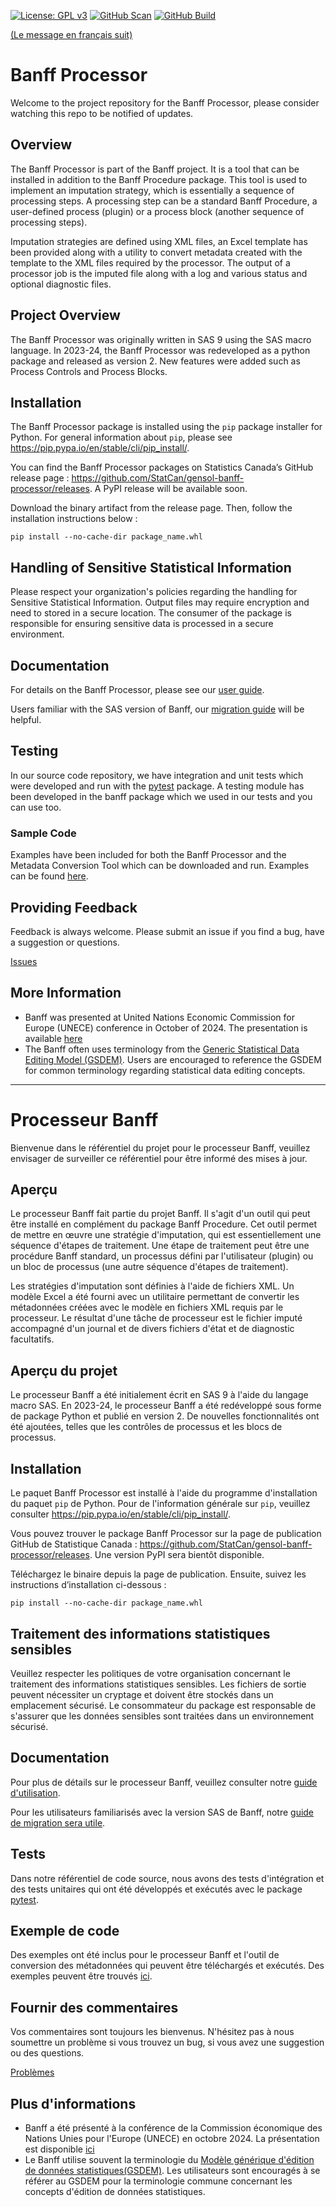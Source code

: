 [![License: GPL v3](https://img.shields.io/badge/License-GPLv3-blue.svg)](https://www.gnu.org/licenses/gpl-3.0)
[![GitHub Scan](https://github.com/StatCan/gensol-banff-processor/actions/workflows/scan.yml/badge.svg?event=release&status=success)](https://github.com/StatCan/gensol-banff-processor/actions/workflows/scan.yml?query=event%3Arelease+is%3Asuccess)
[![GitHub Build](https://github.com/StatCan/gensol-banff-processor/actions/workflows/build.yml/badge.svg?event=release&status=success)](https://github.com/StatCan/gensol-banff-processor/actions/workflows/build.yml?query=event%3Arelease+is%3Asuccess)

[(Le message en français suit)](#aperçu)

# Banff Processor

Welcome to the project repository for the Banff Processor, please consider watching this repo to be notified of updates.

## Overview

The Banff Processor is part of the Banff project. It is a tool that can be installed in addition to the Banff Procedure package. This tool is used to implement an imputation strategy, which is essentially a sequence of processing steps. A processing step can be a standard Banff Procedure, a user-defined process (plugin) or a process block (another sequence of processing steps). 

Imputation strategies are defined using XML files, an Excel template has been provided along with a utility to convert metadata created with the template to the XML files required by the processor. The output of a processor job is the imputed file along with a log and various status and optional diagnostic files.

## Project Overview

The Banff Processor was originally written in SAS 9 using the SAS macro language. In 2023-24, the Banff Processor was redeveloped as a python package and released as version 2. New features were added such as Process Controls and Process Blocks.

## Installation

The Banff Processor package is installed using the `pip` package installer for Python. For general information about `pip`, please see https://pip.pypa.io/en/stable/cli/pip_install/.

You can find the Banff Processor packages on Statistics Canada’s GitHub release page : https://github.com/StatCan/gensol-banff-processor/releases. A PyPI release will be available soon.

Download the binary artifact from the release page. Then, follow the installation instructions below :

```shell
pip install --no-cache-dir package_name.whl 
```

## Handling of Sensitive Statistical Information

Please respect your organization's policies regarding the handling for Sensitive Statistical Information. Output files may require encryption and need to stored in a secure location. The consumer of the package is responsible for ensuring sensitive data is processed in a secure environment.

## Documentation

For details on the Banff Processor, please see our [user guide](./docs/en/processor-user-guide.md).

Users familiar with the SAS version of Banff, our [migration guide](./docs/en/migrating-from-sas-python.md) will be helpful.

## Testing

In our source code repository, we have integration and unit tests which were developed and run with the [pytest](https://pypi.org/project/pytest/) package. A testing module has been developed in the banff package which we used in our tests and you can use too. 

### Sample Code

Examples have been included for both the Banff Processor and the Metadata Conversion Tool which can be downloaded and run. Examples can be found [here](./examples).

## Providing Feedback

Feedback is always welcome. Please submit an issue if you find a bug, have a suggestion or questions.

[Issues](https://github.com/StatCan/gensol-banff-processor/issues)

## More Information

- Banff was presented at United Nations Economic Commission for Europe (UNECE) conference in October of 2024. The presentation is available [here](https://unece.org/statistics/documents/2024/10/working-documents/paper-presentation-building-new-banff-open-source)
- The Banff often uses terminology from the [Generic Statistical Data Editing Model (GSDEM)](https://unece.org/fileadmin/DAM/stats/documents/ece/ces/ge.58/2020/mtg1/SDE2020_T4_GSDEM_Kilchmann_Presentation.pdf). Users are encouraged to reference the GSDEM for common terminology regarding statistical data editing concepts.

---
# Processeur Banff

Bienvenue dans le référentiel du projet pour le processeur Banff, veuillez envisager de surveiller ce référentiel pour être informé des mises à jour.

## Aperçu

Le processeur Banff fait partie du projet Banff. Il s'agit d'un outil qui peut être installé en complément du package Banff Procedure. Cet outil permet de mettre en œuvre une stratégie d'imputation, qui est essentiellement une séquence d'étapes de traitement. Une étape de traitement peut être une procédure Banff standard, un processus défini par l'utilisateur (plugin) ou un bloc de processus (une autre séquence d'étapes de traitement).

Les stratégies d'imputation sont définies à l'aide de fichiers XML. Un modèle Excel a été fourni avec un utilitaire permettant de convertir les métadonnées créées avec le modèle en fichiers XML requis par le processeur. Le résultat d'une tâche de processeur est le fichier imputé accompagné d'un journal et de divers fichiers d'état et de diagnostic facultatifs.

## Aperçu du projet

Le processeur Banff a été initialement écrit en SAS 9 à l'aide du langage macro SAS. En 2023-24, le processeur Banff a été redéveloppé sous forme de package Python et publié en version 2. De nouvelles fonctionnalités ont été ajoutées, telles que les contrôles de processus et les blocs de processus.

## Installation

Le paquet Banff Processor est installé à l'aide du programme d'installation du paquet `pip` de Python. Pour de l'information générale sur `pip`, veuillez consulter https://pip.pypa.io/en/stable/cli/pip_install/.

Vous pouvez trouver le package Banff Processor sur la page de publication GitHub de Statistique Canada : https://github.com/StatCan/gensol-banff-processor/releases. Une version PyPI sera bientôt disponible.

Téléchargez le binaire depuis la page de publication. Ensuite, suivez les instructions d’installation ci-dessous :

```shell
pip install --no-cache-dir package_name.whl 
```

## Traitement des informations statistiques sensibles

Veuillez respecter les politiques de votre organisation concernant le traitement des informations statistiques sensibles. Les fichiers de sortie peuvent nécessiter un cryptage et doivent être stockés dans un emplacement sécurisé. Le consommateur du package est responsable de s'assurer que les données sensibles sont traitées dans un environnement sécurisé.

## Documentation

Pour plus de détails sur le processeur Banff, veuillez consulter notre [guide d'utilisation](./docs/en/processor-user-guide.md).

Pour les utilisateurs familiarisés avec la version SAS de Banff, notre [guide de migration sera utile](./docs/en/(./docs/en/usage.md).md).

## Tests

Dans notre référentiel de code source, nous avons des tests d'intégration et des tests unitaires qui ont été développés et exécutés avec le package [pytest](https://pypi.org/project/pytest/).

## Exemple de code

Des exemples ont été inclus pour le processeur Banff et l'outil de conversion des métadonnées qui peuvent être téléchargés et exécutés. Des exemples peuvent être trouvés [ici](./examples).

## Fournir des commentaires

Vos commentaires sont toujours les bienvenus. N'hésitez pas à nous soumettre un problème si vous trouvez un bug, si vous avez une suggestion ou des questions.

[Problèmes](https://github.com/StatCan/gensol-banff-processor/issues)

## Plus d'informations

- Banff a été présenté à la conférence de la Commission économique des Nations Unies pour l'Europe (UNECE) en octobre 2024. La présentation est disponible [ici](https://unece.org/statistics/documents/2024/10/working-documents/paper-presentation-building-new-banff-open-source)
- Le Banff utilise souvent la terminologie du [Modèle générique d'édition de données statistiques(GSDEM)](https://unece.org/fileadmin/DAM/stats/documents/ece/ces/ge.58/2020/mtg1/SDE2020_T4_GSDEM_Kilchmann_Presentation.pdf). Les utilisateurs sont encouragés à se référer au GSDEM pour la terminologie commune concernant les concepts d'édition de données statistiques.
